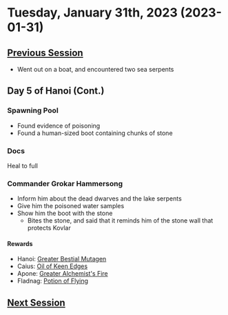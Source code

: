 # Tuesday, January 31th, 2023 (2023-01-31)

## [Previous Session](./2023-01-24.md)

- Went out on a boat, and encountered two sea serpents

## Day 5 of Hanoi (Cont.)

### Spawning Pool

- Found evidence of poisoning
- Found a human-sized boot containing chunks of stone

### Docs

Heal to full

### Commander Grokar Hammersong

- Inform him about the dead dwarves and the lake serpents
- Give him the poisoned water samples
- Show him the boot with the stone
   - Bites the stone, and said that it reminds him of the stone wall that protects Kovlar

#### Rewards

- Hanoi: [Greater Bestial Mutagen](https://2e.aonprd.com/Equipment.aspx?ID=82)
- Caius: [Oil of Keen Edges](https://2e.aonprd.com/Equipment.aspx?ID=177)
- Apone: [Greater Alchemist's Fire](https://2e.aonprd.com/Equipment.aspx?ID=75)
- Fladnag: [Potion of Flying](https://2e.aonprd.com/Equipment.aspx?ID=189)

## [Next Session](./2022-XX-XX.md)
